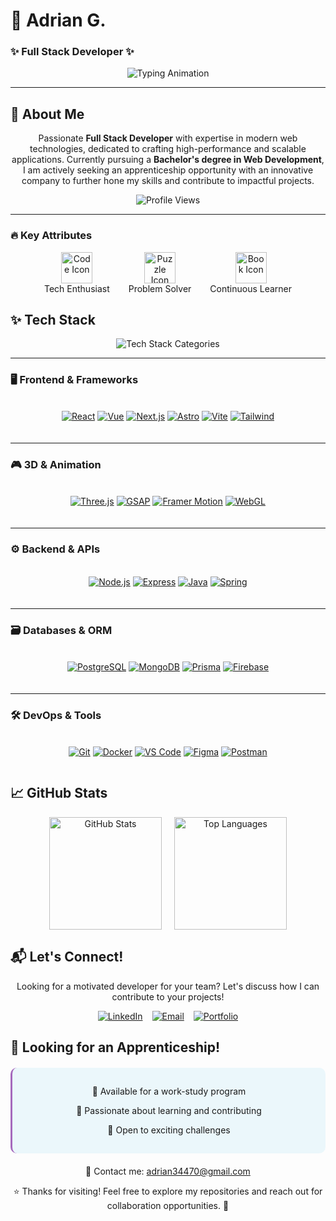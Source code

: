 # 🚀 Adrian G.
### ✨ Full Stack Developer ✨  

<div align="center">
  <img src="https://readme-typing-svg.demolab.com?font=Fira+Code&size=24&duration=2800&pause=400&color=4FC0E8&center=true&vCenter=true&width=500&lines=Passionate+Developer;Tech+Enthusiast;Problem+Solver;Continuous+Learner;Creative+Thinker" alt="Typing Animation" />
</div>

---

## 🌟 About Me  

<p align="center">
  Passionate <strong>Full Stack Developer</strong> with expertise in modern web technologies, dedicated to crafting high-performance and scalable applications. Currently pursuing a <strong>Bachelor's degree in Web Development</strong>, I am actively seeking an apprenticeship opportunity with an innovative company to further hone my skills and contribute to impactful projects.
</p>

<div align="center">
  <img src="https://komarev.com/ghpvc/?username=Addey34&label=Profile+Views&color=4FC0E8&style=flat-square" alt="Profile Views" />
</div>

---

### 🔥 Key Attributes  
<div align="center">
  <div style="display: flex; justify-content: center; gap: 30px; flex-wrap: wrap;">
    <div style="text-align: center;">
      <img src="https://media.giphy.com/media/QssGEmpkyEOhBCb7e1/giphy.gif" width="50" alt="Code Icon" />
      <br>
      <span>Tech Enthusiast</span>
    </div>
    <div style="text-align: center;">
      <img src="https://media.giphy.com/media/LnUtcdoDUKHj6/giphy.gif" width="50" alt="Puzzle Icon" />
      <br>
      <span>Problem Solver</span>
    </div>
    <div style="text-align: center;">
      <img src="https://media.giphy.com/media/l0HU7jj0ivEFyZIA0/giphy.gif" width="50" alt="Book Icon" />
      <br>
      <span>Continuous Learner</span>
    </div>
  </div>
</div>

## ✨ Tech Stack

<div align="center">
  <img src="https://readme-typing-svg.demolab.com?font=Fira+Code&size=22&duration=2500&pause=800&color=A569BD&center=true&vCenter=true&width=700&repeat=true&lines=Frontend+%7C+Backend+%7C+3D+%7C+Databases+%7C+Tools" alt="Tech Stack Categories" />
</div>

---

### 🖥️ Frontend & Frameworks
<div align="center" style="display: grid; grid-template-columns: repeat(auto-fit, minmax(100px, 1fr)); gap: 15px; margin: 20px 0;">

[![React](https://img.shields.io/badge/-React-61DAFB?style=for-the-badge&logo=react&logoColor=black&labelColor=282C34)](https://reactjs.org/)
[![Vue](https://img.shields.io/badge/-Vue.js-4FC08D?style=for-the-badge&logo=vue.js&logoColor=white&labelColor=282C34)](https://vuejs.org/)
[![Next.js](https://img.shields.io/badge/-Next.js-000000?style=for-the-badge&logo=next.js&logoColor=white&labelColor=000)](https://nextjs.org/)
[![Astro](https://img.shields.io/badge/-Astro-FF5D00?style=for-the-badge&logo=astro&logoColor=white&labelColor=000)](https://astro.build/)
[![Vite](https://img.shields.io/badge/-Vite-646CFF?style=for-the-badge&logo=vite&logoColor=white&labelColor=282C34)](https://vitejs.dev/)
[![Tailwind](https://img.shields.io/badge/-Tailwind_CSS-38B2AC?style=for-the-badge&logo=tailwind-css&logoColor=white&labelColor=282C34)](https://tailwindcss.com/)

</div>

---

### 🎮 3D & Animation
<div align="center" style="display: grid; grid-template-columns: repeat(auto-fit, minmax(100px, 1fr)); gap: 15px; margin: 20px 0;">

[![Three.js](https://img.shields.io/badge/-Three.js-000000?style=for-the-badge&logo=three.js&logoColor=white&labelColor=000)](https://threejs.org/)
[![GSAP](https://img.shields.io/badge/-GSAP-88CE02?style=for-the-badge&logo=greensock&logoColor=white&labelColor=282C34)](https://greensock.com/gsap/)
[![Framer Motion](https://img.shields.io/badge/-Framer_Motion-0055FF?style=for-the-badge&logo=framer&logoColor=white&labelColor=282C34)](https://www.framer.com/motion/)
[![WebGL](https://img.shields.io/badge/-WebGL-990000?style=for-the-badge&logo=webgl&logoColor=white&labelColor=282C34)](https://developer.mozilla.org/en-US/docs/Web/API/WebGL_API)

</div>

---

### ⚙️ Backend & APIs
<div align="center" style="display: grid; grid-template-columns: repeat(auto-fit, minmax(100px, 1fr)); gap: 15px; margin: 20px 0;">

[![Node.js](https://img.shields.io/badge/-Node.js-339933?style=for-the-badge&logo=node.js&logoColor=white&labelColor=282C34)](https://nodejs.org/)
[![Express](https://img.shields.io/badge/-Express-000000?style=for-the-badge&logo=express&logoColor=white&labelColor=000)](https://expressjs.com/)
[![Java](https://img.shields.io/badge/-Java-007396?style=for-the-badge&logo=java&logoColor=white&labelColor=282C34)](https://www.java.com/)
[![Spring](https://img.shields.io/badge/-Spring-6DB33F?style=for-the-badge&logo=spring&logoColor=white&labelColor=282C34)](https://spring.io/)

</div>

---

### 🗃️ Databases & ORM
<div align="center" style="display: grid; grid-template-columns: repeat(auto-fit, minmax(100px, 1fr)); gap: 15px; margin: 20px 0;">

[![PostgreSQL](https://img.shields.io/badge/-PostgreSQL-4169E1?style=for-the-badge&logo=postgresql&logoColor=white&labelColor=282C34)](https://www.postgresql.org/)
[![MongoDB](https://img.shields.io/badge/-MongoDB-47A248?style=for-the-badge&logo=mongodb&logoColor=white&labelColor=282C34)](https://www.mongodb.com/)
[![Prisma](https://img.shields.io/badge/-Prisma-2D3748?style=for-the-badge&logo=prisma&logoColor=white&labelColor=000)](https://www.prisma.io/)
[![Firebase](https://img.shields.io/badge/-Firebase-FFCA28?style=for-the-badge&logo=firebase&logoColor=black&labelColor=282C34)](https://firebase.google.com/)

</div>

---

### 🛠️ DevOps & Tools
<div align="center" style="display: grid; grid-template-columns: repeat(auto-fit, minmax(100px, 1fr)); gap: 15px; margin: 20px 0;">

[![Git](https://img.shields.io/badge/-Git-F05032?style=for-the-badge&logo=git&logoColor=white&labelColor=282C34)](https://git-scm.com/)
[![Docker](https://img.shields.io/badge/-Docker-2496ED?style=for-the-badge&logo=docker&logoColor=white&labelColor=282C34)](https://www.docker.com/)
[![VS Code](https://img.shields.io/badge/-VS_Code-007ACC?style=for-the-badge&logo=visual-studio-code&logoColor=white&labelColor=282C34)](https://code.visualstudio.com/)
[![Figma](https://img.shields.io/badge/-Figma-F24E1E?style=for-the-badge&logo=figma&logoColor=white&labelColor=282C34)](https://www.figma.com/)
[![Postman](https://img.shields.io/badge/-Postman-FF6C37?style=for-the-badge&logo=postman&logoColor=white&labelColor=282C34)](https://www.postman.com/)

</div>

## 📈 GitHub Stats
<div align="center" style="display: flex; justify-content: center; gap: 20px; flex-wrap: wrap;">
  <img height="180em" src="https://github-readme-stats.vercel.app/api?username=Addey34&show_icons=true&theme=github_dark&count_private=true&hide=prs&include_all_commits=true&bg_color=00000000&title_color=4FC0E8&text_color=A569BD&icon_color=4FC0E8&border_color=A569BD" alt="GitHub Stats" />
  <img height="180em" src="https://github-readme-stats.vercel.app/api/top-langs/?username=Addey34&layout=compact&theme=github_dark&hide=html,css&bg_color=00000000&title_color=4FC0E8&text_color=A569BD&border_color=A569BD" alt="Top Languages" />
</div>

## 📬 Let's Connect!
<p align="center">
  Looking for a motivated developer for your team? Let's discuss how I can contribute to your projects!
</p>

<div align="center" style="display: flex; justify-content: center; gap: 15px; flex-wrap: wrap; margin-bottom: 20px;">
  <a href="https://www.linkedin.com/in/adrianguichard/">
    <img src="https://img.shields.io/badge/LinkedIn-0A66C2?style=for-the-badge&logo=linkedin&logoColor=white" alt="LinkedIn" />
  </a>
  <a href="mailto:adrian34470@gmail.com">
    <img src="https://img.shields.io/badge/Email-D14836?style=for-the-badge&logo=gmail&logoColor=white" alt="Email" />
  </a>
  <a href="https://adrianguichard.com">
    <img src="https://img.shields.io/badge/Portfolio-FFA500?style=for-the-badge&logo=world&logoColor=white" alt="Portfolio" />
  </a>
</div>

## 🎯 Looking for an Apprenticeship!
<div align="center" style="background: rgba(79, 192, 232, 0.1); padding: 15px; border-radius: 10px; border-left: 3px solid #A569BD; margin: 20px 0; max-width: 600px; margin-left: auto; margin-right: auto;">
  <p>🔹 Available for a work-study program</p>
  <p>🔹 Passionate about learning and contributing</p>
  <p>🔹 Open to exciting challenges</p>
</div>

<p align="center">
  📩 Contact me: <a href="mailto:adrian34470@gmail.com">adrian34470@gmail.com</a>
</p>

<p align="center">
  ⭐ Thanks for visiting! Feel free to explore my repositories and reach out for collaboration opportunities. 🚀
</p>
